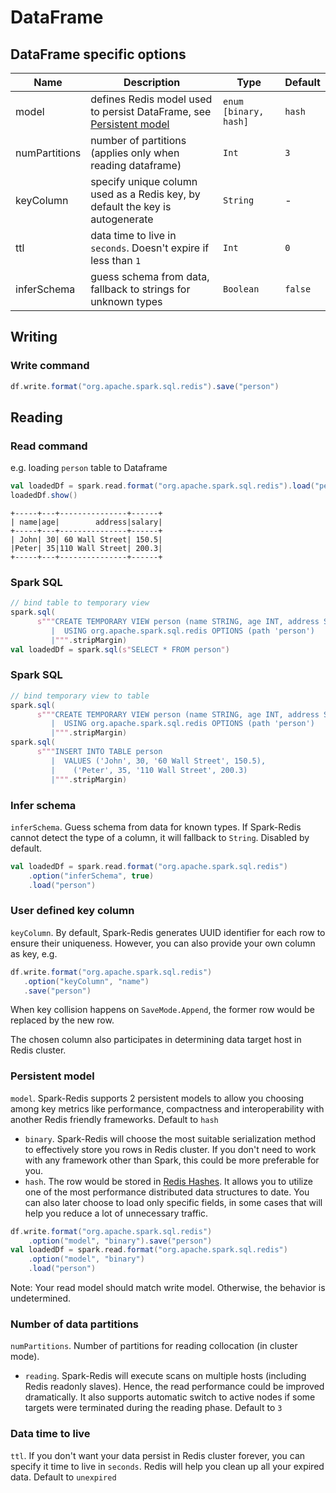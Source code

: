 # DataFrame

## DataFrame specific options

| Name          | Description                                                                             | Type                  | Default |
| ------------- | ----------------------------------------------------------------------------------------| --------------------- | ------- |
| model         | defines Redis model used to persist DataFrame, see [Persistent model](#persistent-model)| `enum [binary, hash]` | `hash`  |
| numPartitions | number of partitions (applies only when reading dataframe)                              | `Int`                 | `3`     |
| keyColumn     | specify unique column used as a Redis key, by default the key is autogenerate           | `String`              | -       |
| ttl           | data time to live in `seconds`. Doesn't expire if less than `1`                         | `Int`                 | `0`     |
| inferSchema   | guess schema from data, fallback to strings for unknown types                           | `Boolean`             | `false` |


## Writing

### Write command

```scala
df.write.format("org.apache.spark.sql.redis").save("person")
```
 

## Reading

### Read command

e.g. loading `person` table to Dataframe

```scala
val loadedDf = spark.read.format("org.apache.spark.sql.redis").load("person")
loadedDf.show()
```

```
+-----+---+---------------+------+
| name|age|        address|salary|
+-----+---+---------------+------+
| John| 30| 60 Wall Street| 150.5|
|Peter| 35|110 Wall Street| 200.3|
+-----+---+---------------+------+
```

### Spark SQL

```scala
// bind table to temporary view
spark.sql(
      s"""CREATE TEMPORARY VIEW person (name STRING, age INT, address STRING, salary DOUBLE)
         |  USING org.apache.spark.sql.redis OPTIONS (path 'person')
         |""".stripMargin)
val loadedDf = spark.sql(s"SELECT * FROM person")
```

### Spark SQL

```scala
// bind temporary view to table
spark.sql(
      s"""CREATE TEMPORARY VIEW person (name STRING, age INT, address STRING, salary DOUBLE)
         |  USING org.apache.spark.sql.redis OPTIONS (path 'person')
         |""".stripMargin)
spark.sql(
      s"""INSERT INTO TABLE person
         |  VALUES ('John', 30, '60 Wall Street', 150.5),
         |    ('Peter', 35, '110 Wall Street', 200.3)
         |""".stripMargin)
```



### Infer schema

`inferSchema`. Guess schema from data for known types. If Spark-Redis cannot detect
the type of a column, it will fallback to `String`. Disabled by default.
```scala
val loadedDf = spark.read.format("org.apache.spark.sql.redis")
    .option("inferSchema", true)
    .load("person")
```

### User defined key column

`keyColumn`. By default, Spark-Redis generates UUID identifier for each row to ensure
their uniqueness.
However, you can also provide your own column as key, e.g.
```scala
df.write.format("org.apache.spark.sql.redis")
   .option("keyColumn", "name")
   .save("person")
```
When key collision happens on ```SaveMode.Append```, the former row would
be replaced by the new row.

The chosen column also participates in determining data target host in
Redis cluster.

### Persistent model

`model`. Spark-Redis supports 2 persistent models to allow you choosing among key
metrics like performance, compactness and interoperability with another
Redis friendly frameworks. Default to `hash`
  - `binary`. Spark-Redis will choose the most suitable serialization
  method to effectively store you rows in Redis cluster. If you don't need
  to work with any framework other than Spark, this could be more preferable
  for you.
  - `hash`. The row would be stored in [Redis Hashes](https://redislabs.com/ebook/part-1-getting-started/chapter-1-getting-to-know-redis/1-2-what-redis-data-structures-look-like/1-2-4-hashes-in-redis/).
  It allows you to utilize one of the most performance distributed data
  structures to date. You can also later choose to load only specific fields,
  in some cases that will help you reduce a lot of unnecessary traffic.
```scala
df.write.format("org.apache.spark.sql.redis")
    .option("model", "binary").save("person")
val loadedDf = spark.read.format("org.apache.spark.sql.redis")
    .option("model", "binary")
    .load("person")
```
Note: Your read model should match write model. Otherwise, the behavior
is undetermined.

### Number of data partitions

`numPartitions`. Number of partitions for reading collocation (in cluster
mode).
  - `reading`. Spark-Redis will execute scans on multiple
  hosts (including Redis readonly slaves). Hence, the read performance
  could be improved dramatically. It also supports automatic switch to
  active nodes if some targets were terminated during the reading phase.
  Default to `3`

### Data time to live

`ttl`. If you don't want your data persist in Redis cluster forever, you
can specify it time to live in `seconds`. Redis will help you clean up all
your expired data. Default to `unexpired`
